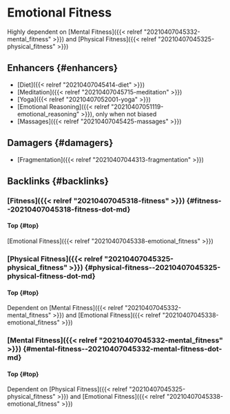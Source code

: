 # Emotional Fitness


Highly dependent on [Mental Fitness]({{< relref "20210407045332-mental_fitness" >}}) and [Physical Fitness]({{< relref "20210407045325-physical_fitness" >}})


## Enhancers {#enhancers}

-   [Diet]({{< relref "20210407045414-diet" >}})
-   [Meditation]({{< relref "20210407045715-meditation" >}})
-   [Yoga]({{< relref "20210407052001-yoga" >}})
-   [Emotional Reasoning]({{< relref "20210407051119-emotional_reasoning" >}}), only when not biased
-   [Massages]({{< relref "20210407045425-massages" >}})


## Damagers {#damagers}

-   [Fragmentation]({{< relref "20210407044313-fragmentation" >}})


## Backlinks {#backlinks}


### [Fitness]({{< relref "20210407045318-fitness" >}}) {#fitness--20210407045318-fitness-dot-md}


#### Top {#top}

[Emotional Fitness]({{< relref "20210407045338-emotional_fitness" >}})


### [Physical Fitness]({{< relref "20210407045325-physical_fitness" >}}) {#physical-fitness--20210407045325-physical-fitness-dot-md}


#### Top {#top}

Dependent on [Mental Fitness]({{< relref "20210407045332-mental_fitness" >}}) and [Emotional Fitness]({{< relref "20210407045338-emotional_fitness" >}})


### [Mental Fitness]({{< relref "20210407045332-mental_fitness" >}}) {#mental-fitness--20210407045332-mental-fitness-dot-md}


#### Top {#top}

Dependent on [Physical Fitness]({{< relref "20210407045325-physical_fitness" >}}) and [Emotional Fitness]({{< relref "20210407045338-emotional_fitness" >}})

